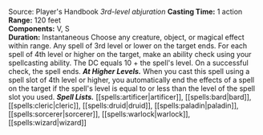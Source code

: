 Source: Player's Handbook
*3rd-level abjuration*
**Casting Time:** 1 action  
**Range:** 120 feet  
**Components:** V, S  
**Duration:** Instantaneous
Choose any creature, object, or magical effect within range. Any spell of 3rd level or lower on the target ends. For each spell of 4th level or higher on the target, make an ability check using your spellcasting ability. The DC equals 10 + the spell's level. On a successful check, the spell ends.
***At Higher Levels.*** When you cast this spell using a spell slot of 4th level or higher, you automatically end the effects of a spell on the target if the spell's level is equal to or less than the level of the spell slot you used.
***Spell Lists.*** [[spells:artificer|artificer]], [[spells:bard|bard]], [[spells:cleric|cleric]], [[spells:druid|druid]], [[spells:paladin|paladin]], [[spells:sorcerer|sorcerer]], [[spells:warlock|warlock]], [[spells:wizard|wizard]]
